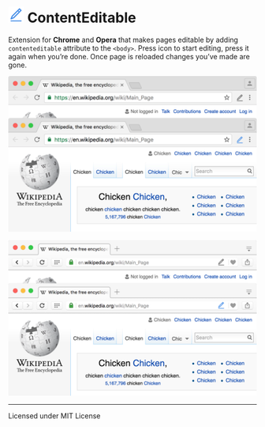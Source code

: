 # <img src="images/icon-64.png" width="32" height="32" align="baseline" alt="ContentEditable logo"> ContentEditable

Extension for **Chrome** and **Opera** that makes pages editable by adding `contenteditable` attribute to the `<body>`. Press icon to start editing, press it again when you’re done. Once page is reloaded changes you’ve made are gone.

![Add to Things in Chrome](pictures/chrome.png)

![Add to Things in Opera](pictures/opera.png)

---
Licensed under MIT License
